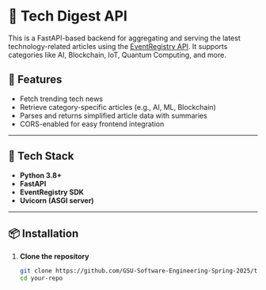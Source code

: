 # 📰 Tech Digest API

This is a FastAPI-based backend for aggregating and serving the latest technology-related articles using the [EventRegistry API](https://eventregistry.org/). It supports categories like AI, Blockchain, IoT, Quantum Computing, and more.

## 🚀 Features

- Fetch trending tech news
- Retrieve category-specific articles (e.g., AI, ML, Blockchain)
- Parses and returns simplified article data with summaries
- CORS-enabled for easy frontend integration

---

## 🔧 Tech Stack

- **Python 3.8+**
- **FastAPI**
- **EventRegistry SDK**
- **Uvicorn (ASGI server)**

---

## 📦 Installation

1. **Clone the repository**

   ```bash
   git clone https://github.com/GSU-Software-Engineering-Spring-2025/techdigest-api
   cd your-repo

